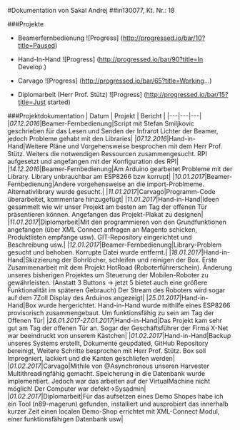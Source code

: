 #Dokumentation von Sakal Andrej
##in130077, Kt. Nr.: 18

###Projekte
- Beamerfernbedienung ![Progress]             (http://progressed.io/bar/10?title=Paused)  

- Hand-In-Hand ![Progress]                    (http://progressed.io/bar/90?title=In Develop.)

- Carvago ![Progress]                         (http://progressed.io/bar/65?title=Working...)

- Diplomarbeit (Herr Prof. Stütz) ![Progress] (http://progressed.io/bar/15?title=Just started)


###Projektdokumentation
| Datum | Projekt | Bericht |
|---|---|---|
|*07.12.2016*|Beamer-Fernbedienung|Script mit Stefan Smiljkovic geschrieben für das Lesen und Senden der Infrarot Lichter der Beamer, jedoch Probleme gehabt mit den Libraries|
|*07.12.2016*|Hand-in-Hand|Weitere Pläne und Vorgehensweise besprochen mit dem Herr Prof. Stütz. Weiters die notwendigen Ressourcen zusammengesucht. RPI aufgesetzt und angefangen mit der Konfiguration des RPI|
|*14.12.2016*|Beamer-Fernbedienung|Am Arduino gearbeitet Probleme mit der Library. Library unbrauchbar am ESP8266 bzw korrupt|
|*10.01.2017*|Beamer-Fernbedienung|Andere vorgehensweise an die import-Problmeme. Alternativlibrary wurde gesucht.|
|*11.01.2017*|Carvago|Programm-Code überarbeitet, kommentare hinzugefügt|
|*11.01.2017*|Hand-in-Hand|Ideen gesammelt wie wir unser Projekt am besten am Tag der offenen Tür präsentieren können. Angefangen das Projekt-Plakat zu designen|
|*11.01.2017*|Diplomarbeit|Mit den programmieren von den Grundfunktionen angefangen (über XML Connect anfragen an Magento schicken, Produktlisten empfange usw). GIT-Repository eingerichtet und Beschreibung usw.|
|*12.01.2017*|Beamer-Fernbedienung|Library-Problem gesucht und behoben. Korrupte Datei wurde entfernt.|
|*18.01.2017*|Hand-in-Hand|Skizzierung der Bohrlöcher, schleifen und reinigen der Box. Erste Zusammenarbeit mit dem Projekt HotRoad (Roboterführerschein). Änderung unseres bisherigen Projektes um Steuerung der Mobilen-Roboter zu gewährleisten. (Anstatt 3 Buttons -> jetzt 5 bietet auch eine größere Funktionalität im späteren Gebrauch) Der Stream des Roboters wird sogar auf dem 7Zoll Display des Arduinos angezeigt|
|*25.01.2017*|Hand-in-Hand|Box wurde hergerichtet. Hand-in-Hand wurde mithilfe eines ESP8266 provisorisch zusammengebaut. Um funktionsfähig zu sein am Tag der Offenen Tür|
|*26.01.2017-27.01.2017*|Hand-in-Hand|Das Projekt kam sehr gut am Tag der offenen Tür an. Sogar der Geschäftsführer der Firma X-Net war beeindruckt von unserem Kästchen|
|*01.02.2017*|Hand-in-Hand|Backup unseres Systems erstellt, Dokumente geupdated, GitHub Repository bereinigt, Weitere Schritte besprochen mit Herr Prof. Stütz. Box soll Impregniert, lackiert und die Kanten geschliefen werden|
|*01.02.2017*|Carvago|Mithile von @Asynchronous unseren Harvester Multithreadingfähig gemacht. Speicherung in die Datenbank wurde implementiert. Jedoch war das arbeiten auf der VirtualMachine nicht möglich! Der Computer war defekt->Sysadmin|
|*01.02.2017*|Diplomarbeit|Für das aufsetzen eines Demo Shopes habe ich ein Tool (n89-magerun) gefunden, installiert und ausprobiert das innerhalb kurzer Zeit einen localen Demo-Shop errichtet mit XML-Connect Modul, einer funktionsfähigen Datenbank usw|

